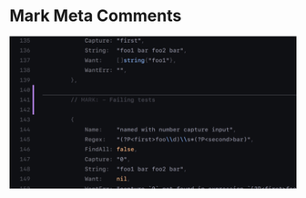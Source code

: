 # Mark Meta Comments

<img src="https://github.com/everdrone/mark-meta-comments/blob/main/.github/media/screenshot.png" alt="A MARK comment separating one section of code from the next." />
